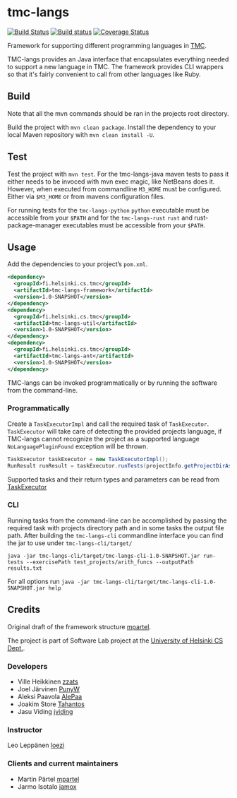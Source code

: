 # tmc-langs

[![Build Status](https://travis-ci.org/testmycode/tmc-langs.svg?branch=master)](https://travis-ci.org/testmycode/tmc-langs)
[![Build status](https://ci.appveyor.com/api/projects/status/w6c4s3j09jfhbhb7/branch/master?svg=true)](https://ci.appveyor.com/project/rage/tmc-langs/branch/master)
[![Coverage Status](https://coveralls.io/repos/testmycode/tmc-langs/badge.svg?branch=master&service=github)](https://coveralls.io/github/testmycode/tmc-langs?branch=master)

Framework for supporting different programming languages in [TMC](https://github.com/testmycode/tmc-server).

TMC-langs provides an Java interface that encapsulates everything needed to support a new language in TMC. The framework provides CLI wrappers so that it's fairly convenient to call from other languages like Ruby.

## Build

Note that all the mvn commands should be ran in the projects root directory.

Build the project with `mvn clean package`. Install the dependency to your local Maven repository with `mvn clean install -U`.

## Test

Test the project with `mvn test`.
For the tmc-langs-java maven tests to pass it either needs to be invoced with mvn exec magic, like NetBeans does it. However, when executed from commandline `M3_HOME` must be configured. Either via `$M3_HOME` or from mavens configuration files.

For running tests for the `tmc-langs-python` `python` executable must be accessible from your `$PATH` and for the `tmc-langs-rust` `rust` and rust-package-manager executables must be accessible from your `$PATH`.

## Usage

Add the dependencies to your project’s `pom.xml`.

```xml
<dependency>
  <groupId>fi.helsinki.cs.tmc</groupId>
  <artifactId>tmc-langs-framework</artifactId>
  <version>1.0-SNAPSHOT</version>
</dependency>
<dependency>
  <groupId>fi.helsinki.cs.tmc</groupId>
  <artifactId>tmc-langs-util</artifactId>
  <version>1.0-SNAPSHOT</version>
</dependency>
<dependency>
  <groupId>fi.helsinki.cs.tmc</groupId>
  <artifactId>tmc-langs-ant</artifactId>
  <version>1.0-SNAPSHOT</version>
</dependency>
```

TMC-langs can be invoked programmatically or by running the software from the command-line.

### Programmatically

Create a `TaskExecutorImpl` and call the required task of `TaskExecutor`. `TaskExecutor` will take care of detecting the provided projects language, if TMC-langs cannot recognize the project as a supported language `NoLanguagePluginFound` exception will be thrown.

```java
TaskExecutor taskExecutor = new TaskExecutorImpl();
RunResult runResult = taskExecutor.runTests(projectInfo.getProjectDirAsPath());
```

Supported tasks and their return types and parameters can be read from [TaskExecutor](https://github.com/tmc-langs/tmc-langs/blob/master/tmc-langs-util/src/main/java/fi/helsinki/cs/tmc/langs/util/TaskExecutor.java)

### CLI

Running tasks from the command-line can be accomplished by passing the required task with projects directory path and in some tasks the output file path.
After building the `tmc-langs-cli` commandline interface you can find the jar to use under `tmc-langs-cli/target/`

`java -jar tmc-langs-cli/target/tmc-langs-cli-1.0-SNAPSHOT.jar run-tests --exercisePath test_projects/arith_funcs --outputPath results.txt`

For all options run
`java -jar tmc-langs-cli/target/tmc-langs-cli-1.0-SNAPSHOT.jar help`

## Credits

Original draft of the framework structure [mpartel](https://github.com/mpartel).

The project is part of Software Lab project at the [University of Helsinki CS Dept.](https://www.cs.helsinki.fi/home/).

### Developers
  * Ville Heikkinen [zzats](https://github.com/zzats)
  * Joel Järvinen [PunyW](https://github.com/PunyW)
  * Aleksi Paavola [AlePaa](https://github.com/AlePaa)
  * Joakim Store [Tahantos](https://github.com/Tahantos)
  * Jasu Viding [jviding](https://github.com/jviding)

### Instructor
Leo Leppänen [loezi](https://github.com/loezi)

### Clients and current maintainers
  * Martin Pärtel [mpartel](https://github.com/mpartel)
  * Jarmo Isotalo [jamox](https://github.com/jamox)
